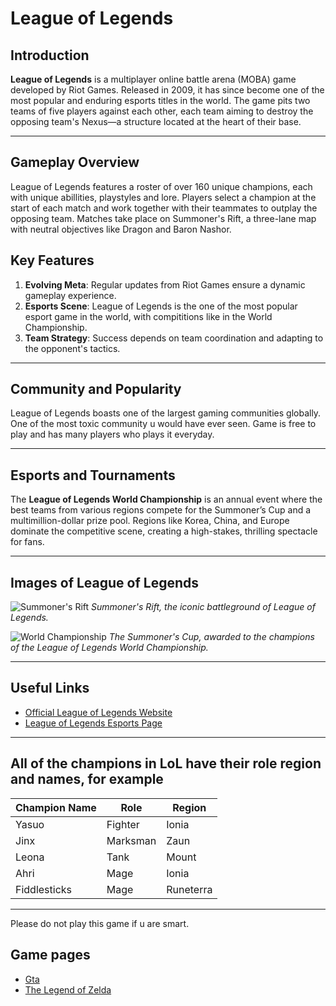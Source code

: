 # League of Legends

## Introduction

**League of Legends** is a multiplayer online battle arena (MOBA) game developed by Riot Games. Released in 2009, it has since become one of the most popular and enduring esports titles in the world. The game pits two teams of five players against each other, each team aiming to destroy the opposing team's Nexus—a structure located at the heart of their base.

---

## Gameplay Overview

League of Legends features a roster of over 160 unique champions, each with unique abillities, playstyles and lore. Players select a champion at the start of each match and work together with their teammates to outplay the opposing team. Matches take place on Summoner's Rift, a three-lane map with neutral objectives like Dragon and Baron Nashor.

## Key Features

1. **Evolving Meta**: Regular updates from Riot Games ensure a dynamic gameplay experience.
2. **Esports Scene**: League of Legends is the one of the most popular esport game in the world, with compititions like in the World Championship.
3. **Team Strategy**: Success depends on team coordination and adapting to the opponent's tactics.

---

## Community and Popularity

League of Legends boasts one of the largest gaming communities globally. One of the most toxic community u would have ever seen. Game is free to play and has many players who plays it everyday.

---

## Esports and Tournaments

The **League of Legends World Championship** is an annual event where the best teams from various regions compete for the Summoner’s Cup and a multimillion-dollar prize pool. Regions like Korea, China, and Europe dominate the competitive scene, creating a high-stakes, thrilling spectacle for fans.

---

## Images of League of Legends

![Summoner's Rift](https://maknee.github.io/assets/images/posts/2021-09-05/minimap.png)
*Summoner's Rift, the iconic battleground of League of Legends.*

![World Championship](https://img.asmedia.epimg.net/resizer/v2/I77KG3DZSVDZNDCLUGI3C2XWX4.png?auth=b8ea1d98c99111b1d88236bb7a712eb148808669462758eb939d1bdefec39050&width=360&height=203&smart=true)
*The Summoner's Cup, awarded to the champions of the League of Legends World Championship.*

---

## Useful Links

- [Official League of Legends Website](https://www.leagueoflegends.com)
- [League of Legends Esports Page](https://lolesports.com)

---

## All of the champions in LoL have their role region and names, for example

| **Champion Name** | **Role** | **Region** |
|-------------------|----------|------------|
| Yasuo             | Fighter  | Ionia      |
| Jinx              | Marksman | Zaun       |
| Leona             | Tank     | Mount      |
| Ahri              | Mage     | Ionia      |
|Fiddlesticks       | Mage     | Runeterra  |

---

Please do not play this game if u are smart.

## Game pages
- [Gta](gta.md)
- [The Legend of Zelda](TheLegendofZelda.md)
